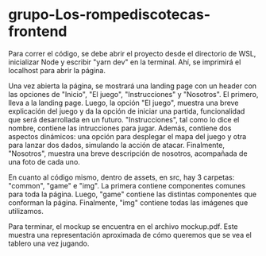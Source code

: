 # grupo-Los-rompediscotecas-frontend

Para correr el código, se debe abrir el proyecto desde el directorio de WSL, inicializar Node y escribir "yarn dev" en la terminal. Ahí, se imprimirá el localhost para abrir la página.

Una vez abierta la página, se mostrará una landing page con un header con las opciones de "Inicio", "El juego", "Instrucciones" y "Nosotros". El primero, lleva a la landing page. Luego, la opción "El juego", muestra una breve explicación del juego y da la opción de iniciar una partida, funcionalidad que será desarrollada en un futuro. "Instrucciones", tal como lo dice el nombre, contiene las intrucciones para jugar. Además, contiene dos aspectos dinámicos: una opción para desplegar el mapa del juego y otra para lanzar dos dados, simulando la acción de atacar. Finalmente, "Nosotros", muestra una breve descripción de nosotros, acompañada de una foto de cada uno.

En cuanto al código mismo, dentro de assets, en src, hay 3 carpetas: "common", "game" e "img". La primera contiene componentes comunes para toda la página. Luego, "game" contiene las distintas componentes que conforman la página. Finalmente, "img" contiene todas las imágenes que utilizamos.

Para terminar, el mockup se encuentra en el archivo mockup.pdf. Este muestra una representación aproximada de cómo queremos que se vea el tablero una vez jugando.